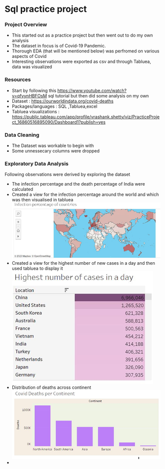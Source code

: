 # Sql practice project
### Project Overview 
* This started out as a practice project but then went out to do my own analysis
* The dataset in focus is of Covid-19 Pandemic.
* Thorough EDA (that will be mentioned below) was perfromed on various aspects of Covid 
* Interesting observations were exported as csv and through Tabluea, data was visualized    

### Resources 
* Start by following this https://www.youtube.com/watch?v=qfyynHBFOsM sql tutorial but then did some analysis on my own 
* Dataset : https://ourworldindata.org/covid-deaths 
* Packages/languages : SQL ,Tabluea,excel 
* Tabluea visualizations : https://public.tableau.com/app/profile/vrashank.shetty/viz/PracticeProject_16860516895090/Dashboard1?publish=yes

### Data Cleaning 
* The Dataset was workable to begin with 
* Some unnessecary columns were dropped 

### Exploratory Data Analysis 
Following observations were derived by exploring the dataset 
* The infection percentage and the death percentage of India were calculated 
* Created a view for the infection percentage around the world and which was then visualised in tabluea 
![alt text](https://github.com/svrashank/Sql-practice-project/blob/master/Infection%20percentage%20of%20Countries.JPG "Infection percentage around the world") 
* Created a view for the highest number of new cases in a day and then used tabluea to display it 
![alt text](https://github.com/svrashank/Sql-practice-project/blob/master/Country%20with%20highest%20no_of_cases%20in%20a%20day.JPG "Highest New Cases in a day")
* Distribution of deaths across continent 
![alt text](https://github.com/svrashank/Sql-practice-project/blob/master/Covid%20deaths%20per%20continent.JPG "Distribution of death across continent")
* 
